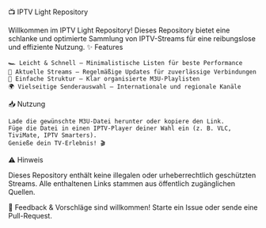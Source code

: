 📺 IPTV Light Repository

Willkommen im IPTV Light Repository! Dieses Repository bietet eine schlanke und optimierte Sammlung von IPTV-Streams für eine reibungslose und effiziente Nutzung.
✨ Features

    🏎️ Leicht & Schnell – Minimalistische Listen für beste Performance
    📡 Aktuelle Streams – Regelmäßige Updates für zuverlässige Verbindungen
    📂 Einfache Struktur – Klar organisierte M3U-Playlisten
    🌍 Vielseitige Senderauswahl – Internationale und regionale Kanäle

📥 Nutzung

    Lade die gewünschte M3U-Datei herunter oder kopiere den Link.
    Füge die Datei in einen IPTV-Player deiner Wahl ein (z. B. VLC, TiviMate, IPTV Smarters).
    Genieße dein TV-Erlebnis! 🎬

⚠️ Hinweis

Dieses Repository enthält keine illegalen oder urheberrechtlich geschützten Streams. Alle enthaltenen Links stammen aus öffentlich zugänglichen Quellen.

📢 Feedback & Vorschläge sind willkommen! Starte ein Issue oder sende eine Pull-Request.
